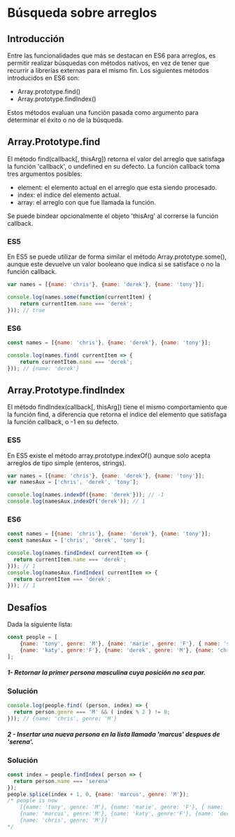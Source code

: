 # Búsqueda sobre arreglos

## Introducción

Entre las funcionalidades que más se destacan en ES6 para arreglos, es permitir realizar búsquedas con métodos nativos, en vez de tener que recurrir a librerías externas para el mismo fin. Los siguientes métodos introducidos en ES6 son:

- Array.prototype.find()
- Array.prototype.findIndex()

Estos métodos evaluan una función pasada como argumento para determinar el éxito o no de la búsqueda.

## Array.Prototype.find
El método find(callback[, thisArg]) retorna el valor del arreglo que satisfaga la función 'callback', o undefined en su defecto.
La función callback toma tres argumentos posibles:
- element: el elemento actual en el arreglo que esta siendo procesado.
- index: el índice del elemento actual.
- array: el arreglo con que fue llamada la función.

Se puede bindear opcionalmente el objeto 'thisArg' al correrse la función callback.

### ES5
En ES5 se puede utilizar de forma similar el método Array.prototype.some(), aunque este devuelve un valor booleano que indica si se satisface o no la función callback.

```javascript
var names = [{name: 'chris'}, {name: 'derek'}, {name: 'tony'}];

console.log(names.some(function(currentItem) {
	return currentItem.name === 'derek';
})); // true

```

### ES6
```javascript
const names = [{name: 'chris'}, {name: 'derek'}, {name: 'tony'}];

console.log(names.find( currentItem => {
	return currentItem.name === 'derek';
})); // {name: 'derek'}

```

## Array.Prototype.findIndex
El método findIndex(callback[, thisArg]) tiene el mismo comportamiento que la función find, a diferencia que retorna el índice del elemento que satisfaga la función callback, o -1 en su defecto.

### ES5
En ES5 existe el método array.prototype.indexOf() aunque solo acepta arreglos de tipo simple (enteros, strings).

```javascript
var names = [{name: 'chris'}, {name: 'derek'}, {name: 'tony'}];
var namesAux = ['chris', 'derek', 'tony'];

console.log(names.indexOf({name: 'derek'})); // -1
console.log(namesAux.indexOf('derek')); // 1
```

### ES6
```javascript
const names = [{name: 'chris'}, {name: 'derek'}, {name: 'tony'}];
const namesAux = ['chris', 'derek', 'tony'];

console.log(names.findIndex( currentItem => {
  return currentItem.name === 'derek';
})); // 1
console.log(namesAux.findIndex( currentItem => {
  return currentItem === 'derek';
})); // 1
```

## Desafíos
Dada la siguiente lista:

```javascript
const people = [
    {name: 'tony', genre: 'M'}, {name: 'marie', genre: 'F'}, { name: 'serena', genre: 'F'},
    {name: 'katy', genre:'F'}, {name: 'derek', genre: 'M'}, {name: 'chris', genre: 'M'}
];
```

##### 1- Retornar la primer persona masculina cuya posición no sea par.

### Solución

```javascript
console.log(people.find( (person, index) => {
  return person.genre === 'M' && ( index % 2 ) != 0;
})); // {name: 'chris', genre: 'M'}
```

##### 2 - Insertar una nueva persona en la lista llamada 'marcus' despues de 'serena'.

### Solución

```javascript
const index = people.findIndex( person => {
  return person.name === 'serena'
});
people.splice(index + 1, 0, {name: 'marcus', genre: 'M'});
/* people is now
	[{name: 'tony', genre: 'M'}, {name: 'marie', genre: 'F'}, { name: 'serena', genre: 'F'},
    {name: 'marcus', genre:'M'}, {name: 'katy', genre:'F'}, {name: 'derek', genre: 'M'},
    {name: 'chris', genre: 'M'}]
*/
```
